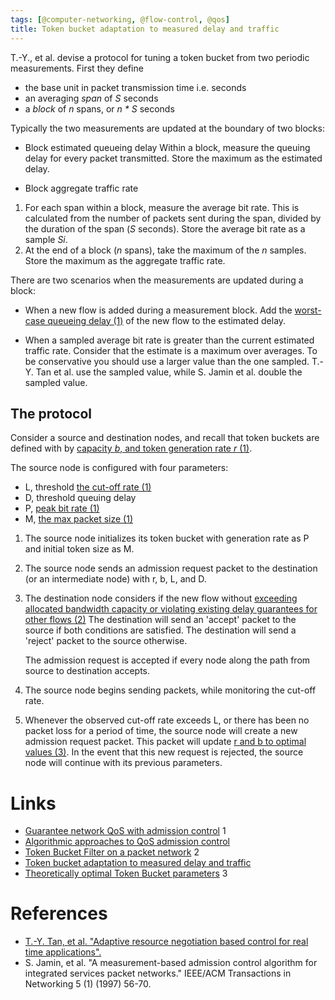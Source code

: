 ```yaml
---
tags: [@computer-networking, @flow-control, @qos]
title: Token bucket adaptation to measured delay and traffic
---
```


T.-Y., et al. devise a protocol for tuning a token bucket from two periodic measurements. First they define

- the base unit in packet transmission time i.e. seconds
- an averaging *span* of _S_ seconds
- a *block* of _n_ spans, or _n * S_ seconds

Typically the two measurements are updated at the boundary of two blocks:

- Block estimated queueing delay
Within a block, measure the queuing delay for every packet transmitted. Store the maximum as the estimated delay.

- Block aggregate traffic rate
1. For each span within a block, measure the average bit rate. This is calculated from the number of packets sent during the span, divided by the duration of the span (_S_ seconds).
   Store the average bit rate as a sample _Si_.
2. At the end of a block (_n_ spans), take the maximum of the _n_ samples.
   Store the maximum as the aggregate traffic rate.

There are two scenarios when the measurements are updated during a block:
- When a new flow is added during a measurement block.
  Add the [worst-case queueing delay (1)](#token-bucket) of the new flow to the estimated delay.

- When a sampled average bit rate is greater than the current estimated traffic rate.
  Consider that the estimate is a maximum over averages. To be conservative you should use a larger value than the one sampled.
  T.-Y. Tan et al. use the sampled value, while S. Jamin et al. double the sampled value.

## The protocol
Consider a source and destination nodes, and recall that token buckets are defined with by [capacity _b_, and token generation rate _r_ (1)](#token-bucket).

The source node is configured with four parameters:
- L, threshold [the cut-off rate (1)](#token-bucket)
- D, threshold queuing delay
- P, [peak bit rate (1)](#token-bucket)
- M, [the max packet size (1)](#token-bucket)

1. The source node initializes its token bucket with generation rate as P and initial token size as M.
2. The source node sends an admission request packet to the destination (or an intermediate node) with r, b, L, and D.
3. The destination node considers if the new flow without [exceeding allocated bandwidth capacity or violating existing delay guarantees for other flows (2)](#qos-conditions)
   The destination will send an 'accept' packet to the source if both conditions are satisfied.
   The destination will send a 'reject' packet to the source otherwise.

   The admission request is accepted if every node along the path from source to destination accepts.
4. The source node begins sending packets, while monitoring the cut-off rate.
5. Whenever the observed cut-off rate exceeds L, or there has been no packet loss for a period of time, the source node will create a new admission request packet.
   This packet will update [r and b to optimal values (3)](#optimal).
   In the event that this new request is rejected, the source node will continue with its previous parameters.

# Links
- [Guarantee network QoS with admission control](20200408105930.md) <a name="qos-conditions">1</a>
- [Algorithmic approaches to QoS admission control](20200408110000.md)
- [Token Bucket Filter on a packet network](20200408110036.md) <a name="token-bucket">2</a>
- [Token bucket adaptation to measured delay and traffic](20200408110137.md)
- [Theoretically optimal Token Bucket parameters](20200408110103.md) <a name="optimal">3</a>

# References
- [T.-Y. Tan, et al. "Adaptive resource negotiation based control for real time applications".](refs/tan-t-y_adaptive-resource-negotiation.pdf)
- S. Jamin, et al. "A measurement-based admission control algorithm for integrated services packet networks." IEEE/ACM Transactions in Networking 5 (1) (1997) 56-70.
